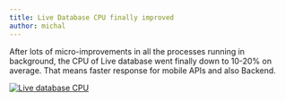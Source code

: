 ```yaml
---
title: Live Database CPU finally improved
author: michal
---
```


After lots of micro-improvements in all the processes running in background, the CPU of Live database went finally down to 10-20% on average. That means faster response for mobile APIs and also Backend.

[![Live database CPU](https://dl.dropbox.com/s/ubz3ioshhztqlzv/Screenshot%202014-05-02%2009.24.31.png)](https://www.dropbox.com/s/ubz3ioshhztqlzv/Screenshot%202014-05-02%2009.24.31.png)
